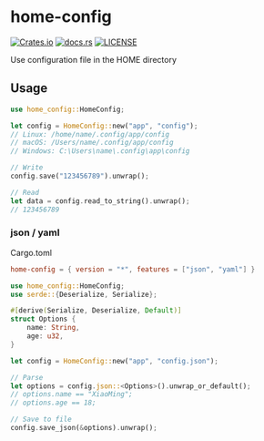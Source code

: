 
# home-config

[![Crates.io](https://img.shields.io/crates/v/home-config.svg?style=flat-square)](https://crates.io/crates/home-config)
[![docs.rs](https://img.shields.io/badge/docs-rs-informational.svg?style=flat-square)](https://docs.rs/home-config)
[![LICENSE](https://img.shields.io/crates/l/home-config.svg?style=flat-square)](https://crates.io/crates/home-config)
 
Use configuration file in the HOME directory
 
## Usage

```rust
use home_config::HomeConfig;

let config = HomeConfig::new("app", "config");
// Linux: /home/name/.config/app/config
// macOS: /Users/name/.config/app/config
// Windows: C:\Users\name\.config\app\config

// Write
config.save("123456789").unwrap();

// Read
let data = config.read_to_string().unwrap();
// 123456789
```

### json / yaml

Cargo.toml

```toml
home-config = { version = "*", features = ["json", "yaml"] }
```

```rust
use home_config::HomeConfig;
use serde::{Deserialize, Serialize};

#[derive(Serialize, Deserialize, Default)]
struct Options {
    name: String,
    age: u32,
}

let config = HomeConfig::new("app", "config.json");

// Parse
let options = config.json::<Options>().unwrap_or_default();
// options.name == "XiaoMing";
// options.age == 18;

// Save to file
config.save_json(&options).unwrap();
```

